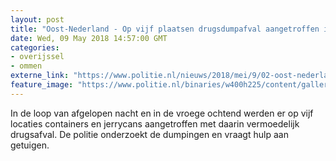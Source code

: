 ```yaml
---
layout: post
title: "Oost-Nederland - Op vijf plaatsen drugsdumpafval aangetroffen in Oost Nederland"
date: Wed, 09 May 2018 14:57:00 GMT
categories: 
- overijssel 
- ommen 
externe_link: "https://www.politie.nl/nieuws/2018/mei/9/02-oost-nederland-op-vijf-plaatsen-dumpafval-aangetroffen-in-oost-nederland.html"
feature_image: "https://www.politie.nl/binaries/w400h225/content/gallery/politie/stockfotos/drugs/opslag-ton-chemisch-afval.jpg"
---
```


In de loop van afgelopen nacht en in de vroege ochtend werden er op vijf locaties containers en jerrycans aangetroffen met daarin vermoedelijk drugsafval. De politie onderzoekt de dumpingen en vraagt hulp aan getuigen.
